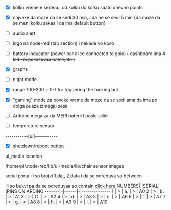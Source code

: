 - [x] kolku vreme e sedeno, od kolku do kolku saato dnevno
points

- [x] najveke da moze da se sedi 30 min, i da ne se sedi 5 min {da moze da se meni kolku sakas i da ima default button}

- [ ] audio alert

- [ ] logo na node-red (tab section) i nekade vo koso

- [ ] ~~battery inducator (power bank led connected to gpio) ( dashboard ima 4 led koi pokazuvaa baterijata )~~

- [x] graphs

- [ ] night mode

- [x] range 100-200 = 0-1 for triggering the fucking but

- [x] "gaming" mode za poveke vreme da moze da se sedi ama da ima po dolga puaza izmegju sesii

- [ ] Arduino mega za da MERI baterii I posle siilici

- [ ] ~~temperature sensor~~

-----------[ui]-----------

- [x] shutdown/reboot button



ui_media location

/home/pi/.node-red/lib/ui-media/lib/chair sensor images

serial porta
ili so brojki 1.dat, 2.data i da se odreduva so between

ili so bukvi pa da se odreduvaa so contain [click here](https://github.com/Macka323/chair/blob/main/flows/serial%20data%20with%20letters)
NUMBERS| |SERIAL| |PINS ON ARDINO
-------|-|------|-|--------------
1	|	>	|	a.	|	>	|	A0
2	|	>	|	b.	|	>	|	A1
3	|	>	|	C.	|	>	|	A2
4	|	>	|	d.	|	>	|	A3
5	|	>	|	e.	|	>	|	A6
6	|	>	|	f.	|	>	|	A7
7	|	>	|	g.	|	>	|	A8
8	|	>	|	h.	|	>	|	A9
9	|	>	|	i.	|	>	|	A10


